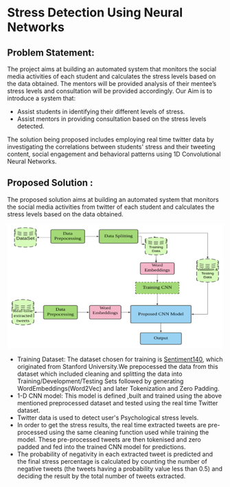 # Stress Detection Using Neural Networks 
## Problem Statement:
The project aims at building an automated system that monitors the social media activities of each student and calculates the stress levels based on the data obtained. 
The mentors will be provided analysis of their mentee’s stress levels and consultation will be provided accordingly.
Our Aim is to introduce a system that:
*	Assist students in identifying their different levels of stress.
*	Assist mentors in providing consultation based on the stress levels detected.

The solution being proposed includes employing real time twitter data by investigating the correlations between students' stress and their tweeting content, social engagement and behavioral patterns using 1D Convolutional Neural Networks.


## Proposed Solution :
The proposed solution aims at building an automated system that monitors the social media activities from twitter of each student and calculates the stress levels based on the data obtained.
<p align="center">
  <img src="https://github.com/fascel/Stress-Detection-CNN/blob/master/proposed_system.png">
</p>

* Training Dataset: The dataset chosen for training is [Sentiment140](https://www.kaggle.com/kazanova/sentiment140), which originated from Stanford University.We prepocessed the data from this dataset which included cleaning and splitting the data into Training/Development/Testing Sets followed by generating WordEmbeddings(Word2Vec) and later Tokenization and Zero Padding.
* 1-D CNN model: This model is defined ,built and trained using the above mentioned preprocessed dataset and tested using the real time Twitter dataset.
* Twitter data is used to detect user's Psychological stress levels.
* In order to get the stress results, the real time extracted tweets are pre-processed using the same cleaning function used while training the model. These pre-processed tweets are then tokenised and zero padded and fed into the trained CNN model for predictions.
* The probability of negativity in each extracted tweet is predicted and the final stress percentage is calculated by counting the number of negative tweets (the tweets having a probability value less than 0.5) and deciding the result by the total number of tweets extracted.
